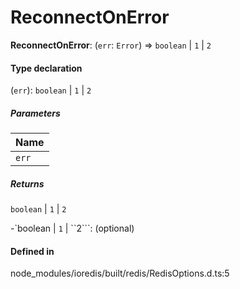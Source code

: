 # ReconnectOnError

 **ReconnectOnError**: (`err`: `Error`) => `boolean` \| ``1`` \| ``2``

#### Type declaration

(`err`): `boolean` \| ``1`` \| ``2``

##### Parameters

| Name |
| :------ |
| `err` | `Error` |

##### Returns

`boolean` \| ``1`` \| ``2``

-`boolean \| ``1`` \| ``2```: (optional) 

#### Defined in

node_modules/ioredis/built/redis/RedisOptions.d.ts:5

